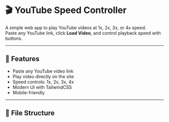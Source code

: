 # 🎬 YouTube Speed Controller

A simple web app to play YouTube videos at 1x, 2x, 3x, or 4x speed.  
Paste any YouTube link, click **Load Video**, and control playback speed with buttons.

---

## 🚀 Features
- Paste any YouTube video link
- Play video directly on the site
- Speed controls: 1x, 2x, 3x, 4x
- Modern UI with TailwindCSS
- Mobile-friendly

---

## 📂 File Structure

